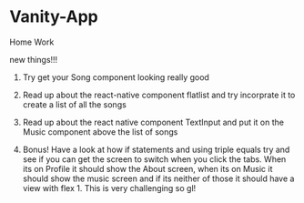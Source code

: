 # Vanity-App

Home Work

new things!!!

1.  Try get your Song component looking really good

2.  Read up about the react-native component flatlist and try incorprate it to create a list of all the songs

3. Read up about the react native component TextInput and put it on the Music component above the list of songs

4.  Bonus!  Have a look at how if statements and using triple equals try and see if you can get the screen to switch when you click the tabs.  When its on Profile it should show the About screen, when its on Music it should show the music screen and if its neither of those it should have a view with flex 1.  This is very challenging so gl!

